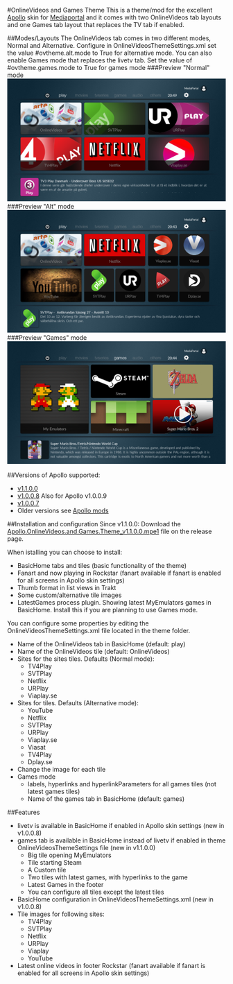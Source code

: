 #OnlineVideos and Games Theme
This is a theme/mod for the excellent [Apollo](http://forum.team-mediaportal.com/forums/apollo.692/) skin for [Mediaportal](http://www.team-mediaportal.com/) and it comes with two OnlineVideos tab layouts and one Games tab layout that replaces the TV tab if enabled.

##Modes/Layouts
The OnlineVideos tab comes in two different modes, Normal and Alternative.
Configure in OnlineVideosThemeSettings.xml set the value #ovtheme.alt.mode to True for alternative mode.
You can also enable Games mode that replaces the livetv tab. Set the value of #ovtheme.games.mode to True for games mode
###Preview "Normal" mode
![Play BasicHome Preview](https://raw.githubusercontent.com/ministerkrister/apollo-ov-theme/master/OnlineVideos%20and%20Games%20Theme/Media/preview.png)
###Preview "Alt" mode
![Play BasicHome Preview](https://raw.githubusercontent.com/ministerkrister/apollo-ov-theme/master/OnlineVideos%20and%20Games%20Theme/Media/PreviewAlt.png)
###Preview "Games" mode
![Play BasicHome Preview](https://raw.githubusercontent.com/ministerkrister/apollo-ov-theme/master/OnlineVideos%20and%20Games%20Theme/Media/PreviewGames.png)

##Versions of Apollo supported:
* [v1.1.0.0](https://github.com/ministerkrister/apollo-ov-theme/releases/tag/v1.1.0.0)
* [v1.0.0.8](https://github.com/ministerkrister/apollo-ov-theme/releases/tag/v1.0.0.8.1) Also for Apollo v1.0.0.9
* [v1.0.0.7](https://github.com/ministerkrister/apollo-ov-theme/releases/tag/v1.0.0.7) 
* Older versions see [Apollo mods](http://forum.team-mediaportal.com/threads/mods.131153/) 

##Installation and configuration
Since v1.1.0.0: Download the [Apollo.OnlineVideos.and.Games.Theme_v1.1.0.0.mpe1](https://github.com/ministerkrister/apollo-ov-theme/releases/download/v1.1.0.0/Apollo.OnlineVideos.and.Games.Theme_v1.1.0.0.mpe1) file on the release page. 

When istalling you can choose to install:
* BasicHome tabs and tiles (basic functionality of the theme)
* Fanart and now playing in Rockstar (fanart available if fanart is enabled for all screens in Apollo skin settings)
* Thumb format in list views in Trakt 
* Some custom/alternative tile images
* LatestGames process plugin. Showing latest MyEmulators games in BasicHome. Install this if you are planning to use Games mode.

You can configure some properties by editing the OnlineVideosThemeSettings.xml file located in the theme folder.
* Name of the OnlineVideos tab in BasicHome (default: play)
* Name of the OnlineVideos tile (default: OnlineVideos)
* Sites for the sites tiles. Defaults (Normal mode):
  * TV4Play
  * SVTPlay
  * Netflix
  * URPlay
  * Viaplay.se
* Sites for tiles. Defaults (Alternative mode):
  * YouTube
  * Netflix
  * SVTPlay
  * URPlay
  * Viaplay.se
  * Viasat
  * TV4Play
  * Dplay.se
* Change the image for each tile
* Games mode
  * labels, hyperlinks and hyperlinkParameters for all games tiles (not latest games tiles)
  * Name of the games tab in BasicHome (default: games)

##Features
* livetv is available in BasicHome if enabled in Apollo skin settings (new in v1.0.0.8)
* games tab is available in BasicHome instead of livetv if enabled in theme OnlineVideosThemeSettings file (new in v1.1.0.0)
  * Big tile opening MyEmulators
  * Tile starting Steam
  * A Custom tile
  * Two tiles with latest games, with hyperlinks to the game
  * Latest Games in the footer
  * You can configure all tiles except the latest tiles
* BasicHome configuration in OnlineVideosThemeSettings.xml (new in v1.0.0.8)
* Tile images for following sites:
  * TV4Play
  * SVTPlay
  * Netflix
  * URPlay
  * Viaplay
  * YouTube
* Latest online videos in footer
Rockstar (fanart available if fanart is enabled for all screens in Apollo skin settings)
